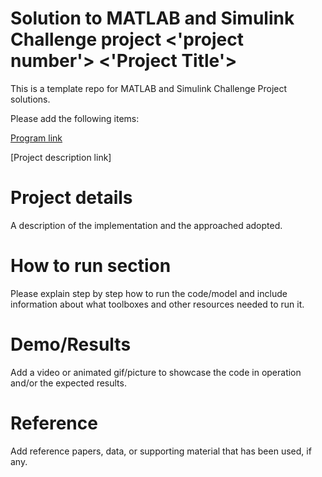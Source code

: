 # Solution to MATLAB and Simulink Challenge project <'project number'> <'Project Title'>
This is a template repo for MATLAB and Simulink Challenge Project solutions.

Please add the following items:

[Program link](https://github.com/mathworks/MATLAB-Simulink-Challenge-Project-Hub)

[Project description link]<Add link to the project description from the list of projects above>


# Project details
A description of the implementation and the approached adopted.

# How to run section
Please explain step by step how to run the code/model and include information about what toolboxes and other resources needed to run it.

# Demo/Results
Add a video or animated gif/picture to showcase the code in operation and/or the expected results.
  
# Reference
Add reference papers, data, or supporting material that has been used, if any.

